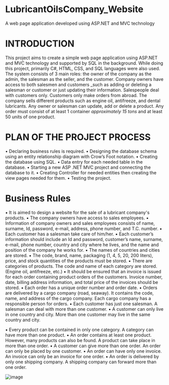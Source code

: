 # LubricantOilsCompany_Website
A web page application developed using ASP.NET and MVC technology

# INTRODUCTION
This project aims to create a simple web page application using ASP.NET and MVC technology and supported by SQL in the background. While doing this project, primarily C#, HTML, CSS, and SQL languages were also used. The system consists of 3 main roles: the owner of the company as the admin, the salesman as the seller, and the customer. Company owners have access to both salesmen and customers _such as adding or deleting a salesman or customer or just updating their information. Salespeople deal with customers only. Customers only make orders from abroad. The company sells different products such as engine oil, antifreeze, and dental lubricants. Any owner or salesman can update, add or delete a product. Any order must consist of at least 1 container _approximately 15 tons_ and at least 50 units of one product.

# PLAN OF THE PROJECT PROCESS
• Declaring business rules is required.
• Designing the database schema using an entity relationship diagram with Crow’s Foot notation.
• Creating the database using SQL.
• Data entry for each needed table in the database.
• Starting a new ASP .NET MVC project and connecting the database to it.
• Creating Controller for needed entities then creating the view pages needed for them.
• Testing the project.

# Business Rules
▪ It is aimed to design a website for the sale of a lubricant company's products.
▪ The company owners have access to sales employees.
▪ Information of company owners and sales employees consists of name, surname, Id, password, e-mail, address, phone number, and T.C. number.
▪ Each customer has a salesman take care of him/her.
▪ Each customer’s information should include an Id and password, customer’s name, surname, e-mail, phone number, country and city where he lives, and the name and position of the company he works for.
▪ The names of countries and cities are stored.
▪ The code, brand, name, packaging (1, 4, 5, 20, 200 liters), price, and stock quantities of the products must be stored.
▪ There are categories of products. The code and name of each category are stored. (Engine oil, antifreeze, etc.)
▪ It should be ensured that an invoice is issued for each order containing product orders of the customers. Invoice number, date, billing address information, and total price of the invoices should be stored.
▪ Each order has a unique order number and order date.
▪ Orders are delivered by a cargo company (road, seaway). It contains the code, name, and address of the cargo company. Each cargo company has a responsible person for orders.
▪ Each customer has just one salesman. A salesman can deal with more than one customer.
▪ A customer can only live in one country and city. More than one customer may live in the same country and city.

▪ Every product can be contained in only one category. A category can have more than one product.
▪ An order contains at least one product. However, many products can also be found. A product can take place in more than one order.
▪ A customer can give more than one order. An order can only be placed by one customer.
▪ An order can have only one invoice. An invoice can only be an invoice for one order.
▪ An order is delivered by only one shipping company. A shipping company can forward more than one order.

![image](https://user-images.githubusercontent.com/40718869/188876440-fdfed37e-374a-4da2-9599-39745898185e.png)

